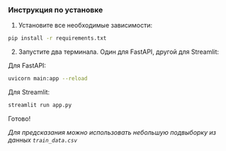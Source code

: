 ### Инструкция по установке

1. Установите все необходимые зависимости:

```bash
pip install -r requirements.txt
```

2. Запустите два терминала. Один для FastAPI, другой для Streamlit:

Для FastAPI:

```bash
uvicorn main:app --reload
```

Для Streamlit:

```bash
streamlit run app.py
```
Готово!

*Для предсказания можно использовать небольшую подвыборку из данных `train_data.csv`*